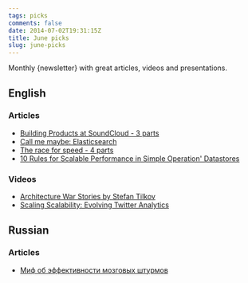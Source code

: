 ```yaml
---
tags: picks
comments: false
date: 2014-07-02T19:31:15Z
title: June picks
slug: june-picks
---
```


Monthly {newsletter} with great articles, videos and presentations.

<!--more-->

## English

### Articles

* [Building Products at SoundCloud - 3 parts](http://developers.soundcloud.com/blog/building-products-at-soundcloud-part-1-dealing-with-the-monolith)
* [Call me maybe: Elasticsearch](http://aphyr.com/posts/317-call-me-maybe-elasticsearch)
* [The race for speed - 4 parts](http://creativejs.com/2013/06/the-race-for-speed-part-1-the-javascript-engine-family-tree/)
* [10 Rules for Scalable Performance in Simple Operation' Datastores](http://cacm.acm.org/magazines/2011/6/108651-10-rules-for-scalable-performance-in-simple-operation-datastores/fulltext)

### Videos

* [Architecture War Stories by Stefan Tilkov](http://www.ustream.tv/recorded/46744759)
* [Scaling Scalability: Evolving Twitter Analytics](http://www.infoq.com/presentations/Twitter-Analytics)

## Russian

### Articles

* [Миф об эффективности мозговых штурмов](http://m.habrahabr.ru/post/142427)
